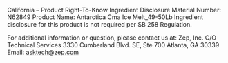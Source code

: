  
 
 
California – Product Right-To-Know Ingredient Disclosure 
Material Number: N62849 
Product Name: Antarctica Cma Ice Melt_49-50Lb 
Ingredient disclosure for this product is not required per SB 258 Regulation. 
 
For additional information or question, please contact us at: 
Zep, Inc. 
C/O Technical Services 
3330 Cumberland Blvd. SE, Ste 700 
Atlanta, GA 30339 
Email: asktech@zep.com 
 
 
 
 

